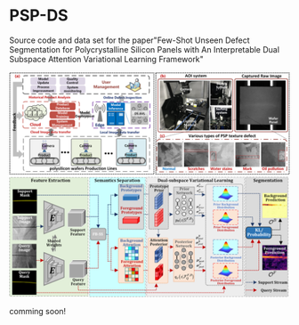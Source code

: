 # PSP-DS
Source code and data set for the paper"Few-Shot Unseen Defect Segmentation for Polycrystalline Silicon Panels with An Interpretable Dual Subspace Attention Variational Learning Framework"
<div align="center">
  <img src="https://github.com/hmyao22/PSP-DS/blob/main/Figure1.png">
</div>

<div align="center">
  <img src="https://github.com/hmyao22/PSP-DS/blob/main/Figure2.png">
</div>

comming soon!
